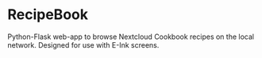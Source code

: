 # RecipeBook
Python-Flask web-app to browse Nextcloud Cookbook recipes on the local network. Designed for use with E-Ink screens.
